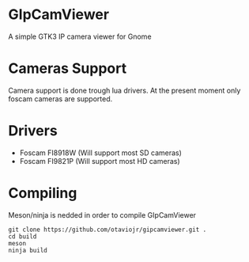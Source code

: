 # GIpCamViewer
A simple GTK3 IP camera viewer for Gnome

# Cameras Support
Camera support is done trough lua drivers. At the present moment only foscam cameras are supported.  

# Drivers
- Foscam FI8918W (Will support most SD cameras)
- Foscam FI9821P (Will support most HD cameras)

# Compiling
Meson/ninja is nedded in order to compile GIpCamViewer

```
git clone https://github.com/otaviojr/gipcamviewer.git .
cd build
meson
ninja build
```
